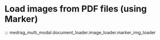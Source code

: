 # Load images from PDF files (using Marker)

::: medrag_multi_modal.document_loader.image_loader.marker_img_loader
